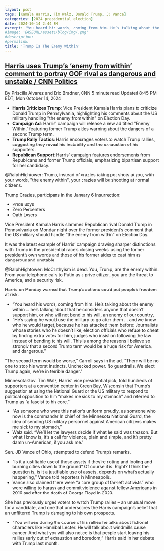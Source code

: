 ```yaml
---
layout: post
tags: [Kamala Harris, Tim Walz, Donald Trump, JD Vance]
categories: [2024 presidential election]
date: 2024-10-14 2:44 PM
excerpt: 'You heard his words, coming from him. He’s talking about the enemy within … he’s talking about that he considers anyone that doesn’t support him, or who will not bend to his will, an enemy of our country. He’s saying he would use the military to go after them … and we know who he would target, because he has attacked them before: Journalists whose stories who he doesn’t like, election officials who refuse to cheat by finding extra votes for him, judges who insist on following the law instead of bending to his will. This is among the reasons I believe so strongly that a second Trump term would be a huge risk for America, and dangerous.'
#image: 'BASEURL/assets/blog/img/.png'
#description:
#permalink:
title: 'Trump Is The Enemy Within'
---
```



## [Harris uses Trump’s ‘enemy from within’ comment to portray GOP rival as dangerous and unstable / CNN Politics](https://www.cnn.com/2024/10/14/politics/kamala-harris-donald-trump-democracy/index.html)

By Priscilla Alvarez and Eric Bradner, CNN
5 minute read
Updated 8:45 PM EDT, Mon October 14, 2024

- **Harris Criticizes Trump**: Vice President Kamala Harris plans to criticize Donald Trump in Pennsylvania, highlighting his comments about the US military handling "the enemy from within" on Election Day.
- **Campaign Ad**: Harris' campaign will release a new ad titled "Enemy Within," featuring former Trump aides warning about the dangers of a second Trump term.
- **Trump Rally Tactics**: Harris encourages voters to watch Trump rallies, suggesting they reveal his instability and the exhaustion of his supporters.
- **Republican Support**: Harris' campaign features endorsements from Republicans and former Trump officials, emphasizing bipartisan support for her candidacy.

@RalphHightower: Trump, instead of crazies taking pot shots at you, with your words, "the enemy within", your crazies will be shooting at normal citizens. 

Trump Crazies, participans in the January 6 Insurrection:

- Pride Boys
- Zero Percenters 
- Oath Losers

Vice President Kamala Harris slammed Republican rival Donald Trump in Pennsylvania on Monday night over the former president’s comment that the US military should handle “the enemy from within” on Election Day.

It was the latest example of Harris’ campaign drawing sharper distinctions with Trump in the presidential race’s closing weeks, using the former president’s own words and those of his former aides to cast him as dangerous and unstable.

@RalphHightower: McCarthyism is dead. You, Trump, are the enemy within. From your telephone calls to Putin as a prive citizen, you are the threat to America, and a security risk.

Harris on Monday warned that Trump’s actions could put people’s freedom at risk.

- “You heard his words, coming from him. He’s talking about the enemy within … he’s talking about that he considers anyone that doesn’t support him, or who will not bend to his will, an enemy of our country,
- ”He’s saying he would use the military to go after them … and we know who he would target, because he has attacked them before: Journalists whose stories who he doesn’t like, election officials who refuse to cheat by finding extra votes for him, judges who insist on following the law instead of bending to his will. This is among the reasons I believe so strongly that a second Trump term would be a huge risk for America, and dangerous.”

“The second term would be worse,” Carroll says in the ad. “There will be no one to stop his worst instincts. Unchecked power. No guardrails. We elect Trump again, we’re in terrible danger.”

Minnesota Gov. Tim Walz, Harris’ vice presidential pick, told hundreds of supporters at a convention center in Green Bay, Wisconsin that Trump’s suggestion at using the National Guard or the US military to respond to political opposition to him “makes me sick to my stomach” and referred to Trump as “a fascist to his core.”

- “As someone who wore this nation’s uniform proudly, as someone who now is the commander In chief of the Minnesota National Guard, the idea of sending US military personnel against American citizens makes me sick to my stomach,” 
- Walz said. “We’ll let the lawyers decide if what he said was treason. But what I know is, it’s a call for violence, plain and simple, and it’s pretty damn un-American, if you ask me.”

Sen. JD Vance of Ohio, attempted to defend Trump’s remarks.

- “Is it a justifiable use of those assets if they’re rioting and looting and burning cities down to the ground? Of course it is. Right? I think the question is, is it a justifiable use of assets, depends on what’s actually happening,” Vance told reporters in Minneapolis.
- Vance also claimed there were “a core group of far-left activists” who were willing to harass and commit violence against fellow Americans in 2016 and after the death of George Floyd in 2020.

She has previously urged voters to watch Trump rallies – an unusual move for a candidate, and one that underscores the Harris campaign’s belief that an unfiltered Trump is damaging to his own prospects.

- “You will see during the course of his rallies he talks about fictional characters like Hannibal Lecter. He will talk about windmills cause cancer. And what you will also notice is that people start leaving his rallies early out of exhaustion and boredom,” Harris said in her debate with Trump last month.

